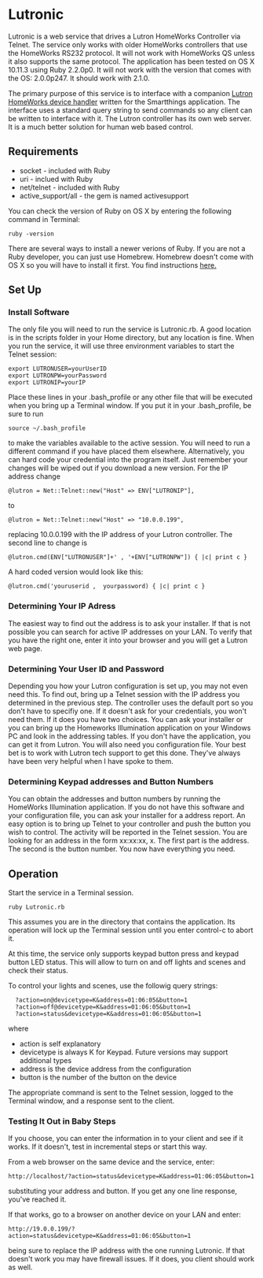# Lutronic
Lutronic is a web service that drives a Lutron HomeWorks Controller via Telnet. The service only works with older HomeWorks controllers that use the HomeWorks RS232 protocol. It will not work with HomeWorks QS unless it also supports the same protocol. The application has been tested on OS X 10.11.3 using Ruby 2.2.0p0. It will not work with the version that comes with the OS: 2.0.0p247. It should work with 2.1.0.

The primary purpose of this service is to interface with a companion [Lutron HomeWorks device handler](https://github.com/gcortes/Lutron-HomeWorks-Switch) written for the Smartthings application. The interface uses a standard query string to send commands so any client can be written to interface with it. The Lutron controller has its own web server. It is a much better solution for human web based control.

## Requirements
* socket - included with Ruby
* uri - inclued with Ruby
* net/telnet - included with Ruby
* active_support/all - the gem is named activesupport

You can check the version of Ruby on OS X by entering the following command in Terminal:
```
ruby -version
```
There are several ways to install a newer verions of Ruby. If you are not a Ruby developer, you can just use Homebrew. Homebrew doesn't come with OS X so you will have to install it first. You find instructions [here.](https://www.ruby-lang.org/en/documentation/installation/)

## Set Up

### Install Software

The only file you will need to run the service is Lutronic.rb. A good location is in the scripts folder in your Home directory, but any location is fine. When you run the service, it will use three environment variables to start the Telnet session:
```
export LUTRONUSER=yourUserID
export LUTRONPW=yourPassword
export LUTRONIP=yourIP
```
Place these lines in your .bash_profile or any other file that will be executed when you bring up a Terminal window. If you put it in your .bash_profile, be sure to run

```
source ~/.bash_profile
```

to make the variables available to the active session. You will need to run a different command if you have placed them elsewhere. Alternatively, you can hard code your credential into the program itself. Just remember your changes will be wiped out if you download a new version. For the IP address change
 
```
@lutron = Net::Telnet::new("Host" => ENV["LUTRONIP"], 
```
 to
```
@lutron = Net::Telnet::new("Host" => "10.0.0.199", 
```
replacing 10.0.0.199 with the IP address of your Lutron controller. The second line to change is
```
@lutron.cmd(ENV["LUTRONUSER"]+' , '+ENV["LUTRONPW"]) { |c| print c } 
``` 
A hard coded version would look like this:
```
@lutron.cmd('youruserid ,  yourpassword) { |c| print c } 
``` 

### Determining Your IP Adress

The easiest way to find out the address is to ask your installer. If that is not possible you can search for active IP addresses on your LAN. To verify that you have the right one, enter it into your browser and you will get a Lutron web page.
 
### Determining Your User ID and Password
 
Depending you how your Lutron configuration is set up, you may not even need this. To find out, bring up a Telnet session with the IP address you determined in the previous step. The controller uses the default port so you don't have to specifiy one. If it doesn't ask for your credentials, you won't need them. If it does you have two choices. You can ask your installer or you can bring up the Homeworks Illumination application on your Windows PC and look in the addressing tables. If you don't have the application, you can get it from Lutron. You will also need you configuration file. Your best bet is to work with Lutron tech support to get this done. They've always have been very helpful when I have spoke to them.
  
### Determining Keypad addresses and Button Numbers  

You can obtain the addresses and button numbers by running the HomeWorks Illumination application. If you do not have this software and your configuration file, you can ask your installer for a address report. An easy option is to bring up Telnet to your controller and push the button you wish to control. The activity will be reported  in the Telnet session. You are looking for an address in the form xx:xx:xx, x. The first part is the address. The second is the button number. You now have everything you need.
  

## Operation
Start the service in a Terminal session.
```
ruby Lutronic.rb
```
This assumes you are in the directory that contains the application. Its operation will lock up the Terminal session until you enter control-c to abort it.

At this time, the service only supports keypad button press and keypad button LED status. This will allow to turn on and off lights and scenes and check their status.

To control your lights and scenes, use the followig query strings:
```
  ?action=on@devicetype=K&address=01:06:05&button=1
  ?action=off@devicetype=K&address=01:06:05&button=1
  ?action=status&devicetype=K&address=01:06:05&button=1
```  
  where
  
  * action is self explanatory
  * devicetype is always K for Keypad. Future versions may support additional types
  * address is the device address from the configuration
  * button is the number of the button on the device
  
The appropriate command is sent to the Telnet session, logged to the Terminal window, and a response sent to the client.

### Testing It Out in Baby Steps
  
  If you choose, you can enter the information in to your client and see if it works. If it doesn't, test in incremental steps or start this way.
  
  From a web browser on the same device and the service, enter:
  ```
  http://localhost/?action=status&devicetype=K&address=01:06:05&button=1
  ```
  substituting your address and button. If you get any one line response, you've reached it.
  
  If that works, go to a browser on another device on your LAN and enter:
  ```
  http://19.0.0.199/?action=status&devicetype=K&address=01:06:05&button=1
  ```
  being sure to replace the IP address with the one running Lutronic. If that doesn't work you may have firewall issues. If it does, you client should work as well.

